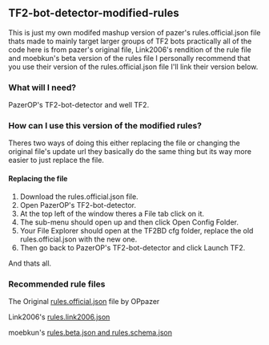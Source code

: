 ## TF2-bot-detector-modified-rules
This is just my own modifed mashup version of pazer's rules.official.json file thats made to mainly target larger groups of TF2 bots practically all of the 
code here is from pazer's original file, Link2006's rendition of the rule file and moebkun's beta version of the rules file I personally recommend that you
use their version of the rules.official.json file I'll link their version below.

### What will I need?
PazerOP's TF2-bot-detector and well TF2.

### How can I use this version of the modified rules?
Theres two ways of doing this either replacing the file or changing the original file's update url they basically do the same thing but its way more easier to just replace the file.

#### Replacing the file
1. Download the rules.official.json file.
2. Open PazerOP's TF2-bot-detector.
3. At the top left of the window theres a File tab click on it.
4. The sub-menu should open up and then click Open Config Folder.
5. Your File Explorer should open at the TF2BD cfg folder, replace the old rules.official.json with the new one.
6. Then go back to PazerOP's TF2-bot-detector and click Launch TF2.

And thats all.

### Recommended rule files
The Original [rules.official.json][original-rules] file by OPpazer

Link2006's [rules.link2006.json][Link2006-raw-rules]

moebkun's [rules.beta.json and rules.schema.json][moebkun-list]

<!-- Links -->
[moebkun-list]:https://github.com/moebkun/lists
[original-rules]:https://github.com/PazerOP/tf2_bot_detector/blob/master/staging/cfg/rules.official.json
[Link2006-raw-rules]:https://gist.githubusercontent.com/Link2006/14afac0ebe7e8667b82b6d2cdf579a4d/raw/rules.link2006.json
